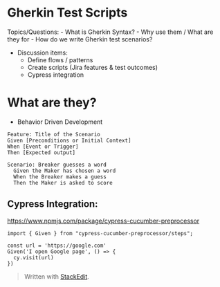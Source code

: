 
# Gherkin Test Scripts

Topics/Questions:
	- What is Gherkin Syntax?
	- Why use them / What are they for
	- How do we write Gherkin test scenarios?
- Discussion items:
	- Define flows / patterns
	- Create scripts (Jira features & test outcomes)
	- Cypress integration

# What are they?

 - Behavior Driven Development

```gherkin
Feature: Title of the Scenario
Given [Preconditions or Initial Context]
When [Event or Trigger]
Then [Expected output]
```

```gherkin
Scenario: Breaker guesses a word
  Given the Maker has chosen a word
  When the Breaker makes a guess
  Then the Maker is asked to score
```

## Cypress Integration:
https://www.npmjs.com/package/cypress-cucumber-preprocessor
```
import { Given } from "cypress-cucumber-preprocessor/steps";

const url = 'https://google.com'
Given('I open Google page', () => {
  cy.visit(url)
})
```
> Written with [StackEdit](https://stackedit.io/).
<!--stackedit_data:
eyJoaXN0b3J5IjpbLTY4MTg5MDE5NV19
-->